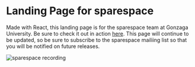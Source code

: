# Landing Page for sparespace

Made with React, this landing page is for the sparespace team at Gonzaga University. Be sure to check it out in action [here](http://www.usesparespace.com/). This page will continue to be updated, so be sure to subscribe to the sparespace mailiing list so that you will be notified on future releases. 

![](https://media.giphy.com/media/Is0ZMAhLARlrG/giphy.gif "sparespace recording")
